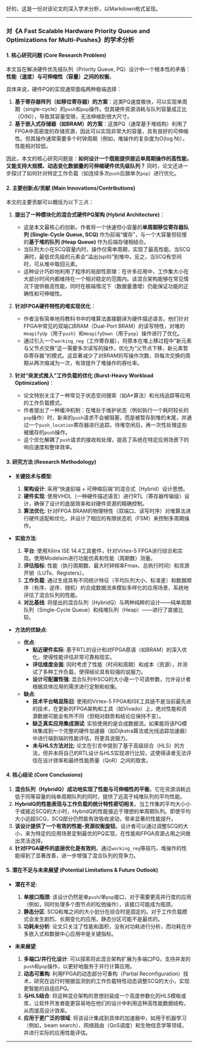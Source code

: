 好的，这是一份对该论文的深入学术分析，以Markdown格式呈现。

---

### **对《A Fast Scalable Hardware Priority Queue and Optimizations for Multi-Pushes》的学术分析**

#### **1. 核心研究问题 (Core Research Problem)**

本文旨在解决硬件优先级队列（Priority Queue, PQ）设计中一个根本性的矛盾：**性能（速度）与可伸缩性（容量）之间的权衡**。

具体来说，硬件PQ的实现通常面临两种极端选择：
1.  **基于寄存器阵列（如移位寄存器）的方案**：这类PQ速度极快，可以实现单周期（single-cycle）的`push`和`pop`操作。但其硬件资源消耗与队列容量成正比（O(N)），导致其容量受限，无法伸缩到很大尺寸。
2.  **基于嵌入式存储器（如BRAM）的方案**：这类PQ（通常基于堆结构）利用了FPGA中高密度的存储资源，因此可以实现非常大的容量，具有良好的可伸缩性。但其操作通常需要多个时钟周期（例如，堆操作的复杂度为O(log N)），性能相对较低。

因此，本文的核心研究问题是：**如何设计一个既能提供接近单周期操作的高性能，又能支持大规模、动态变化数据量的可伸缩硬件优先级队列？** 同时，论文还进一步探讨了如何针对特定工作负载（如连续多次`push`后跟单次`pop`）进行优化。

#### **2. 主要创新点/贡献 (Main Innovations/Contributions)**

本文的主要贡献可以概括为以下三点：

1.  **提出了一种模块化的混合式硬件PQ架构 (Hybrid Architecture)**：
    *   这是本文最核心的创新。作者将一个快速但小容量的**单周期移位寄存器队列 (Single-Cycle Queue, SCQ)** 作为前端“缓存”，与一个大容量但较慢的**基于堆的队列 (Heap Queue)** 作为后端存储相结合。
    *   当队列大小在SCQ容量内时，操作仅需单周期，实现了最高性能。当SCQ满时，最低优先级的元素会“溢出(spill)”到堆中。反之，当SCQ有空间时，可从堆中取回元素。
    *   这种设计巧妙地利用了程序的局部性原理：在许多应用中，工作集大小在大部分时间内都维持在一个相对稳定的范围内。该混合架构能够在常见情况下提供极高性能，同时在极端情况下（数据量激增）仍能保证功能的正确性和可伸缩性。

2.  **针对FPGA硬件特性的堆实现优化**：
    *   作者没有简单地将教科书中的堆算法直接翻译为硬件描述语言。他们针对FPGA中常见的双端口BRAM（Dual-Port BRAM）的读写特性，对堆的`HeapifyUp`（用于`push`）和`HeapifyDown`（用于`pop`）操作进行了优化。
    *   通过引入一个`working_reg`（工作寄存器），将原本在堆上移过程中“新元素与父节点交换”这一需要多次读写的操作，优化为“父节点下移，新元素暂存寄存器”的模式。这显著减少了对BRAM的写操作次数，将每次交换的周期从两次缩减为一次，有效提升了堆操作的吞吐率。

3.  **针对“突发式推入”工作负载的优化 (Burst-Heavy Workload Optimization)**：
    *   论文特别关注了一种常见于状态空间搜索（如A*算法）和光线追踪等应用的工作负载模式。
    *   作者提出了一种缓冲机制：在堆处于维护状态（例如执行一个耗时较长的`pop`操作）时，新来的`push`请求不会被阻塞，而是被暂存到堆的末尾，并通过一个`push_location`寄存器进行追踪。待堆空闲后，再一次性处理这些被缓存的`push`操作。
    *   这个优化解耦了`push`请求的接收和处理，提高了系统在特定应用场景下的响应速度和整体效率。

#### **3. 研究方法 (Research Methodology)**

*   **关键技术与模型**:
    1.  **架构设计**: 采用“快速前端 + 可伸缩后端”的混合式（Hybrid）设计思想。
    2.  **硬件实现**: 使用VHDL（一种硬件描述语言）进行RTL（寄存器传输级）设计，确保了设计的底层效率和对硬件资源的精确控制。
    3.  **算法优化**: 针对FPGA BRAM的物理特性（双端口、读写时序）对堆算法进行硬件适配和优化，并设计了相应的有限状态机（FSM）来控制多周期操作。

*   **实验方法**:
    1.  **平台**: 使用Xilinx ISE 14.4工具套件，针对Virtex-5 FPGA进行综合和实现。使用Modelsim进行功能仿真和性能（周期数）测量。
    2.  **评估指标**: 性能（执行周期数、最大时钟频率Fmax、总执行时间）和资源开销（LUTs、Registers）。
    3.  **工作负载**: 通过生成具有不同统计特征（平均队列大小、标准差）和数据顺序（有序、逆序、随机）的合成数据流来模拟多样化的应用场景，系统地评估了混合队列的性能。
    4.  **对比基线**: 将提出的混合队列（HybridQ）与两种纯粹的设计——纯单周期队列（Single-Cycle Queue）和纯堆队列（Heap）——进行了直接比较。

*   **方法的优缺点**:
    *   **优点**:
        *   **贴近硬件实际**: 基于RTL的设计和对FPGA原语（如BRAM）的深入优化，使得性能评估非常可靠和现实。
        *   **评估维度全面**: 同时考虑了性能（时间和周期）和成本（资源），并测试了多种工作负载，使得结论具有较强的说服力。
        *   **设计可配置性强**: 混合队列中SCQ的大小是一个可调参数，允许设计者根据具体应用的需求进行定制和权衡。
    *   **缺点**:
        *   **技术平台略显陈旧**: 使用的Virtex-5 FPGA和ISE工具链不是当前最先进的技术，在更新的FPGA架构和工具（如Vivado）上，绝对性能和资源数据可能会有所不同（但相对趋势和结论应保持不变）。
        *   **缺乏真实应用集成测试**: 实验使用的是合成数据流。如果能将该PQ模块集成到一个完整的硬件加速器（如Dijkstra算法或光线追踪加速器）中进行端到端的性能评估，将更具说服力。
        *   **未与HLS方法对比**: 论文在引言中提到了基于高级综合（HLS）的方法，但并未将自己的RTL设计与HLS实现进行比较，这使得读者无法评估在设计效率和最终性能质量（QoR）之间的取舍。

#### **4. 核心结论 (Core Conclusions)**

1.  **混合队列（HybridQ）成功地实现了性能与可伸缩性的平衡**。它在资源消耗远低于同等容量的纯单周期队列的同时，提供了远高于纯堆队列的平均性能。
2.  **HybridQ的性能表现与工作负载的统计特性密切相关**。当工作集的平均大小小于或接近SCQ的大小时，HybridQ的性能接近于理想的单周期队列。即使平均大小远超SCQ，SCQ部分仍然能有效吸收波动，带来显著的性能提升。
3.  **该设计提供了一个有效的性能-资源权衡旋钮**。设计者可以通过调整SCQ的大小，来为特定的应用场景定制最优的PQ实现，在性能和FPGA资源占用之间做出灵活选择。
4.  **针对FPGA硬件的底层优化是有效的**。通过`working_reg`等技巧，堆操作的性能得到了显著改善，进一步增强了混合队列的竞争力。

#### **5. 潜在不足与未来展望 (Potential Limitations & Future Outlook)**

*   **潜在不足**:
    1.  **单接口瓶颈**: 该设计仍然是单`push`/单`pop`接口，对于需要更高并行度的应用（例如，同时处理多个图节点的松弛操作），该接口可能成为瓶颈。
    2.  **静态分区**: SCQ和堆之间的大小划分在综合时是固定的。对于工作负载模式会发生剧烈、长期变化的应用，静态分区可能不是最优的。
    3.  **功耗未分析**: 论文只关注了性能和面积，没有对功耗进行分析，而功耗在许多嵌入式和数据中心应用中是关键指标。

*   **未来展望**:
    1.  **多端口/并行化设计**: 可以探索将此混合架构扩展为多端口PQ，支持并发的`push`和`pop`操作，以更好地服务于并行计算应用。
    2.  **动态可重构**: 利用FPGA的动态部分可重构（Partial Reconfiguration）技术，研究在运行时根据监测到的工作负载特性动态调整SCQ的大小，实现更智能的自适应PQ。
    3.  **与HLS结合**: 将这种混合架构的思想封装成一个高度参数化的HLS模板或库，让软件开发者能更容易地在他们的设计中利用这种高性能数据结构，从而提高设计效率。
    4.  **应用于更广泛的领域**: 将该设计集成到具体的加速器中，如用于机器学习（例如，beam search）、网络路由（QoS调度）和生物信息学等领域，并进行实际的应用性能评估。

---